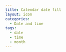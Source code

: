 ```yaml
---
title: Calendar date fill
layout: icon
categories:
  - Date and time
tags:
  - date
  - time
  - month
---
```

